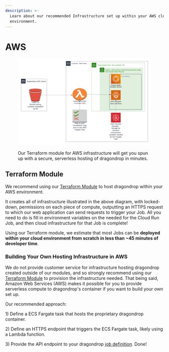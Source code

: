 ```yaml
---
description: >-
  Learn about our recommended Infrastructure set up within your AWS cloud
  environment.
---
```


# AWS

<figure><img src="../../.gitbook/assets/2023-03-05 AWS Infrastructure Module.png" alt=""><figcaption><p>Our Terraform module for AWS infrastructure will get you spun up with a secure, serverless hosting of dragondrop in minutes.</p></figcaption></figure>

## Terraform Module

We recommend using our [Terraform Module](https://registry.terraform.io/modules/dragondrop-cloud/dragondrop-compute/aws/latest) to host dragondrop within your AWS environment.

It creates all of infrastructure illustrated in the above diagram, with locked-down, permissions on each piece of compute, outputting an HTTPS request to which our web application can send requests to trigger your Job. All you need to do is fill in environment variables on the needed for the Cloud Run Job, and then cloud infrastructure for that Job is complete!

Using our Terraform module, we estimate that most Jobs can be **deployed within your cloud environment from scratch in less than \~45 minutes of developer time**.

### Building Your Own Hosting Infrastructure in AWS

We do not provide customer service for infrastructure hosting dragondrop created outside of our modules, and so strongly recommend using our [Terraform Module](https://registry.terraform.io/modules/dragondrop-cloud/dragondrop-compute/aws/latest) to provision the infrastructure needed. That being said, Amazon Web Services (AWS) makes it possible for you to provide serverless compute to dragondrop's container if you want to build your own set up.&#x20;

Our recommended approach:

1\) Define a ECS Fargate task that hosts the proprietary dragondrop container.

2\) Define an HTTPS endpoint that triggers the ECS Fargate task, likely using a Lambda function.

3\) Provide the API endpoint to your dragondrop [job definition](../../getting-started/jobs/creating-a-job.md). Done!

